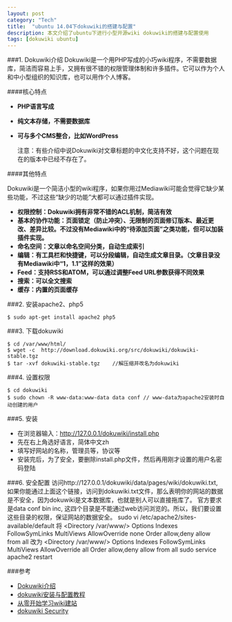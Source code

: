 ```yaml
---
layout: post
category: "Tech"
title:  "ubuntu 14.04下dokuwiki的搭建与配置"
description: 本文介绍了ubuntu下进行小型开源wiki dokuwiki的搭建与配置使用
tags: [dokuwiki ubuntu]
---
```


###1. Dokuwiki介绍
Dokuwiki是一个用PHP写成的小巧wiki程序，不需要数据库，简洁而容易上手，又拥有很不错的权限管理体制和许多插件。它可以作为个人和中小型组织的知识库，也可以用作个人博客。

####核心特点

* **PHP语言写成** 
* **纯文本存储，不需要数据库** 
* **可与多个CMS整合，比如WordPress** 

    注意：有些介绍中说Dokuwiki对文章标题的中文化支持不好，这个问题在现在的版本中已经不存在了。

####其他特点

Dokuwiki是一个简洁小型的wiki程序，如果你用过Mediawiki可能会觉得它缺少某些功能，不过这些“缺少的功能”大都可以通过插件实现。

* **权限控制：Dokuwiki拥有非常不错的ACL机制，简洁有效** 
* **基本的协作功能：页面锁定（防止冲突）、无限制的页面修订版本、最近更改、差异比较。不过没有Mediawiki中的“待添加页面”之类功能，但可以加装插件实现。** 
* **命名空间：文章以命名空间分类，自动生成索引** 
* **编辑：有工具栏和快捷键，可以分段编辑，自动生成文章目录。（文章目录没有Mediawiki中“1，1.1”这样的效果）** 
* **Feed：支持RSS和ATOM，可以通过调整Feed URL参数获得不同效果** 
* **搜索：可以全文搜索** 
* **缓存：内置的页面缓存** 

###2. 安装apache2、php5

    $ sudo apt-get install apache2 php5

###3. 下载dokuwiki

    $ cd /var/www/html/
    $ wget -c  http://download.dokuwiki.org/src/dokuwiki/dokuwiki-stable.tgz
    $ tar -xvf dokuwiki-stable.tgz    //解压缩并改名为dokuwiki
    
###4. 设置权限

    $ cd dokuwiki
    $ sudo chown -R www-data:www-data data conf // www-data为apache2安装时自动创建的用户

###5. 安装
* 在浏览器输入：http://127.0.0.1/dokuwiki/install.php
* 先在右上角选好语言，简体中文zh
* 填写好网站的名称，管理员等，协议等
* 安装完后，为了安全，要删除install.php文件，然后再用刚才设置的用户名密码登陆

###6. 安全配置
访问http://127.0.0.1/dokuwiki/data/pages/wiki/dokuwiki.txt, 如果你能通过上面这个链接，访问到dokuwiki.txt文件，那么表明你的网站的数据是不安全，因为dokuwiki是文本数据库，也就是别人可以直接拖库了。
官方要求是data   conf   bin   inc, 这四个目录是不能通过web访问浏览的。所以，我们要设置这些目录的权限，保证网站的数据安全。
sudo vi /etc/apache2/sites-available/default
将
<Directory /var/www/>
                Options Indexes FollowSymLinks MultiViews
                AllowOverride none
                Order allow,deny
                allow from all
</Directory>
改为
<Directory /var/www/>
                Options Indexes FollowSymLinks MultiViews
                AllowOverride all
                Order allow,deny
                allow from all
</Directory>
sudo service apache2 restart

###参考
* <a href="https://www.lainme.com/doku.php/blog/2010/04/dokuwiki%E4%BB%8B%E7%BB%8D">Dokuwiki介绍</a>
* <a href="http://www.dabu.info/dokuwiki-installation-and-configuration.html">dokuwiki安装与配置教程</a>
* <a href="http://phylab.fudan.edu.cn/doku.php?id=howtos:wiki_start0">从零开始学习wiki建站</a>
* <a href="https://www.dokuwiki.org/security#web_access_security">dokuwiki Security</a>